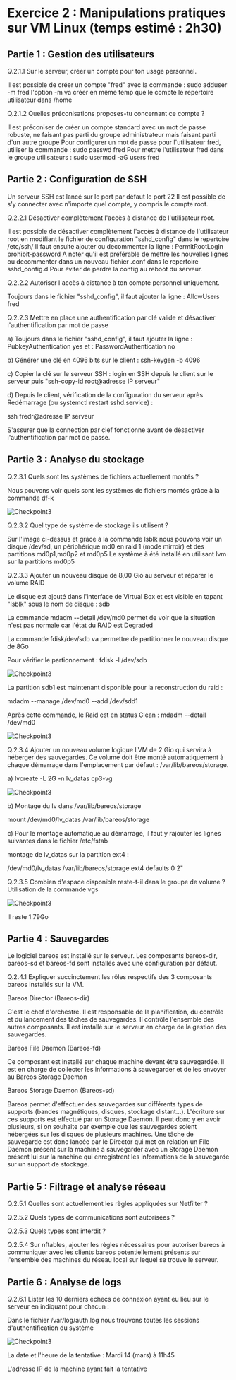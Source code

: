 # Exercice 2 : Manipulations pratiques sur VM Linux (temps estimé : 2h30)


## Partie 1 : Gestion des utilisateurs

Q.2.1.1 Sur le serveur, créer un compte pour ton usage personnel.

Il est possible de créer un compte "fred" avec la commande : sudo adduser -m fred
l'option -m va créer en même temp que le compte le repertoire utilisateur dans /home

Q.2.1.2 Quelles préconisations proposes-tu concernant ce compte ?

Il est préconiser de créer un compte standard avec un mot de passe robuste, ne faisant pas parti du groupe administrateur mais faisant parti d'un autre groupe
Pour configurer un mot de passe pour l'utilisateur fred, utiliser la commande : sudo passwd fred
Pour mettre l'utilisateur fred dans le groupe utilisateurs : sudo usermod -aG users fred


## Partie 2 : Configuration de SSH

Un serveur SSH est lancé sur le port par défaut le port 22
Il est possible de s'y connecter avec n'importe quel compte, y compris le compte root.

Q.2.2.1 Désactiver complètement l'accès à distance de l'utilisateur root.

Il est possible de désactiver complètement l'accès à distance de l'utilisateur root en modifiant le fichier de configuration "sshd_config" dans le repertoire /etc/ssh/
Il faut ensuite ajouter ou decommenter la ligne : PermitRootLogin prohibit-password
A noter qu'il est préférable de mettre les nouvelles lignes ou decommenter dans un nouveau fichier .conf dans le repertoire sshd_config.d
Pour éviter de perdre la config au reboot du serveur.

Q.2.2.2 Autoriser l'accès à distance à ton compte personnel uniquement.

Toujours dans le fichier "sshd_config", il faut ajouter la ligne : AllowUsers fred


Q.2.2.3 Mettre en place une authentification par clé valide et désactiver l'authentification par mot de passe


a) Toujours dans le fichier "sshd_config", il faut ajouter la ligne : PubkeyAuthentication yes
et : PasswordAuthentication no

b) Générer une clé en 4096 bits sur le client : ssh-keygen -b 4096

c) Copier la clé sur le serveur SSH : login en SSH depuis le client sur le serveur puis "ssh-copy-id root@adresse IP serveur"

d) Depuis le client, vérification de la configuration du serveur après Redémarrage (ou systemctl restart sshd.service) :

ssh fredr@adresse IP serveur

S'assurer que la connection par clef fonctionne avant de désactiver l'authentification par mot de passe.


## Partie 3 : Analyse du stockage

Q.2.3.1 Quels sont les systèmes de fichiers actuellement montés ?

Nous pouvons voir quels sont les systèmes de fichiers montés grâce à la commande df-k

![Checkpoint3](https://github.com/Hebus79/Checkpoint3/blob/main/images/lsblk.png)

Q.2.3.2 Quel type de système de stockage ils utilisent ?



Sur l'image ci-dessus et grâce à la commande lsblk nous pouvons voir un disque /dev/sd, un périphérique md0 en raid 1 (mode mirroir) et des partitions 
md0p1,md0p2 et md0p5
Le système à été installé en utilisant lvm sur la partitions md0p5




Q.2.3.3 Ajouter un nouveau disque de 8,00 Gio au serveur et réparer le volume RAID

Le disque est ajouté dans l'interface de Virtual Box et est visible en tapant "lsblk" sous le nom de disque : sdb

La commande mdadm --detail /dev/md0 permet de voir que la situation n'est pas normale car l'état du RAID est Degraded 

La commande fdisk/dev/sdb va permettre de partitionner le nouveau disque de 8Go

Pour vérifier le partionnement : fdisk -l /dev/sdb


![Checkpoint3](https://github.com/Hebus79/Checkpoint3/blob/main/images/fdisksdb.png)

La partition sdb1 est maintenant disponible pour la reconstruction du raid :

mdadm --manage /dev/md0 --add /dev/sdd1

Après cette commande, le Raid est en status Clean : mdadm --detail /dev/md0

![Checkpoint3](https://github.com/Hebus79/Checkpoint3/blob/main/images/raidok.png)


Q.2.3.4 Ajouter un nouveau volume logique LVM de 2 Gio qui servira à héberger des sauvegardes. Ce volume doit être monté automatiquement à chaque démarrage dans l'emplacement par défaut : /var/lib/bareos/storage.



a) lvcreate -L 2G -n lv_datas cp3-vg

![Checkpoint3](https://github.com/Hebus79/Checkpoint3/blob/main/images/lvcreate.png)


b) Montage du lv dans /var/lib/bareos/storage

mount /dev/md0/lv_datas  /var/lib/bareos/storage


c) Pour le montage automatique au démarrage, il faut y rajouter les lignes suivantes dans le fichier /etc/fstab

montage de lv_datas sur la partition ext4 :

/dev/md0/lv_datas /var/lib/bareos/storage ext4 defaults 0 2"


Q.2.3.5 Combien d'espace disponible reste-t-il dans le groupe de volume ?
Utilisation de la commande vgs

![Checkpoint3](https://github.com/Hebus79/Checkpoint3/blob/main/images/vgs.png)

Il reste 1.79Go


## Partie 4 : Sauvegardes

Le logiciel bareos est installé sur le serveur.
Les composants bareos-dir, bareos-sd et bareos-fd sont installés avec une configuration par défaut.

Q.2.4.1 Expliquer succinctement les rôles respectifs des 3 composants bareos installés sur la VM.

Bareos Director (Bareos-dir)

C'est le chef d'orchestre. Il est responsable de la planification, du contrôle et du lancement des tâches de sauvegardes. Il contrôle l'ensemble des autres composants. Il est installé sur le serveur en charge de la gestion des sauvegardes.

Bareos File Daemon (Bareos-fd)

Ce composant est installé sur chaque machine devant être sauvegardée.
Il est en charge de collecter les informations à sauvegarder et de les envoyer au Bareos Storage Daemon

Bareos Storage Daemon (Bareos-sd)

Bareos permet d'effectuer des sauvegardes sur différents types de supports (bandes magnétiques, disques, stockage distant...). L'écriture sur ces supports est effectué par un Storage Daemon.
Il peut donc y en avoir plusieurs, si on souhaite par exemple que les sauvegardes soient hébergées sur les disques de plusieurs machines.
Une tâche de sauvegarde est donc lancée par le Director qui met en relation un File Daemon présent sur la machine à sauvegarder avec un Storage Daemon présent lui sur la machine qui enregistrent les informations de la sauvegarde sur un support de stockage.




## Partie 5 : Filtrage et analyse réseau

Q.2.5.1 Quelles sont actuellement les règles appliquées sur Netfilter ?

Q.2.5.2 Quels types de communications sont autorisées ?

Q.2.5.3 Quels types sont interdit ?

Q.2.5.4 Sur nftables, ajouter les règles nécessaires pour autoriser bareos à communiquer avec les clients bareos potentiellement présents sur l'ensemble des machines du réseau local sur lequel se trouve le serveur.


## Partie 6 : Analyse de logs

Q.2.6.1 Lister les 10 derniers échecs de connexion ayant eu lieu sur le serveur en indiquant pour chacun :

Dans le fichier /var/log/auth.log nous trouvons toutes les sessions d'authentification du système


![Checkpoint3](https://github.com/Hebus79/Checkpoint3/blob/main/images/log.png)


  La date et l'heure de la tentative : Mardi 14 (mars) à 11h45







  
  L'adresse IP de la machine ayant fait la tentative


